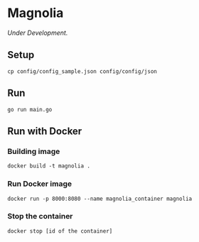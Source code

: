 # Magnolia

*Under Development.*


## Setup

```
cp config/config_sample.json config/config/json
```


## Run

```
go run main.go
```

## Run with Docker

### Building image

```
docker build -t magnolia .
```

### Run Docker image

```
docker run -p 8000:8080 --name magnolia_container magnolia
```

### Stop the container

```
docker stop [id of the container]
```

